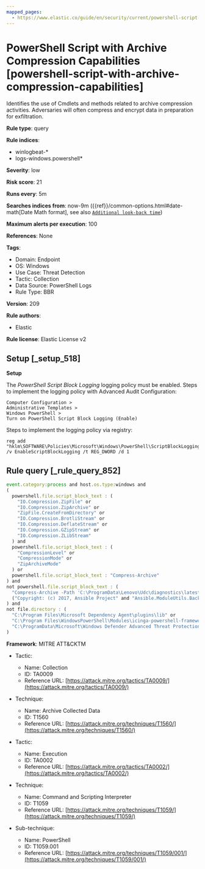 ```yaml
---
mapped_pages:
  - https://www.elastic.co/guide/en/security/current/powershell-script-with-archive-compression-capabilities.html
---
```


# PowerShell Script with Archive Compression Capabilities [powershell-script-with-archive-compression-capabilities]

Identifies the use of Cmdlets and methods related to archive compression activities. Adversaries will often compress and encrypt data in preparation for exfiltration.

**Rule type**: query

**Rule indices**:

* winlogbeat-*
* logs-windows.powershell*

**Severity**: low

**Risk score**: 21

**Runs every**: 5m

**Searches indices from**: now-9m ({{ref}}/common-options.html#date-math[Date Math format], see also [`Additional look-back time`](docs-content://solutions/security/detect-and-alert/create-detection-rule.md#rule-schedule))

**Maximum alerts per execution**: 100

**References**: None

**Tags**:

* Domain: Endpoint
* OS: Windows
* Use Case: Threat Detection
* Tactic: Collection
* Data Source: PowerShell Logs
* Rule Type: BBR

**Version**: 209

**Rule authors**:

* Elastic

**Rule license**: Elastic License v2

## Setup [_setup_518]

**Setup**

The *PowerShell Script Block Logging* logging policy must be enabled. Steps to implement the logging policy with Advanced Audit Configuration:

```
Computer Configuration >
Administrative Templates >
Windows PowerShell >
Turn on PowerShell Script Block Logging (Enable)
```

Steps to implement the logging policy via registry:

```
reg add "hklm\SOFTWARE\Policies\Microsoft\Windows\PowerShell\ScriptBlockLogging" /v EnableScriptBlockLogging /t REG_DWORD /d 1
```


## Rule query [_rule_query_852]

```js
event.category:process and host.os.type:windows and
(
  powershell.file.script_block_text : (
    "IO.Compression.ZipFile" or
    "IO.Compression.ZipArchive" or
    "ZipFile.CreateFromDirectory" or
    "IO.Compression.BrotliStream" or
    "IO.Compression.DeflateStream" or
    "IO.Compression.GZipStream" or
    "IO.Compression.ZLibStream"
  ) and
  powershell.file.script_block_text : (
    "CompressionLevel" or
    "CompressionMode" or
    "ZipArchiveMode"
  ) or
  powershell.file.script_block_text : "Compress-Archive"
) and
not powershell.file.script_block_text : (
  "Compress-Archive -Path 'C:\ProgramData\Lenovo\Udc\diagnostics\latest" or
  ("Copyright: (c) 2017, Ansible Project" and "Ansible.ModuleUtils.Backup")
) and
not file.directory : (
  "C:\Program Files\Microsoft Dependency Agent\plugins\lib" or
  "C:\Program Files\WindowsPowerShell\Modules\icinga-powershell-framework\cache" or
  "C:\ProgramData\Microsoft\Windows Defender Advanced Threat Protection\Downloads"
)
```

**Framework**: MITRE ATT&CKTM

* Tactic:

    * Name: Collection
    * ID: TA0009
    * Reference URL: [https://attack.mitre.org/tactics/TA0009/](https://attack.mitre.org/tactics/TA0009/)

* Technique:

    * Name: Archive Collected Data
    * ID: T1560
    * Reference URL: [https://attack.mitre.org/techniques/T1560/](https://attack.mitre.org/techniques/T1560/)

* Tactic:

    * Name: Execution
    * ID: TA0002
    * Reference URL: [https://attack.mitre.org/tactics/TA0002/](https://attack.mitre.org/tactics/TA0002/)

* Technique:

    * Name: Command and Scripting Interpreter
    * ID: T1059
    * Reference URL: [https://attack.mitre.org/techniques/T1059/](https://attack.mitre.org/techniques/T1059/)

* Sub-technique:

    * Name: PowerShell
    * ID: T1059.001
    * Reference URL: [https://attack.mitre.org/techniques/T1059/001/](https://attack.mitre.org/techniques/T1059/001/)



